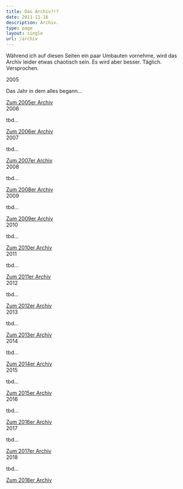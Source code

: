 ```yaml
---
title: Das Archiv?!?
date: 2011-11-16
description: Archiv.
type: page
layout: single
url: /archiv
---
```


W&auml;hrend ich auf diesen Seiten ein paar Umbauten vornehme, wird das Archiv leider etwas chaotisch sein. Es wird aber besser. T&auml;glich. Versprochen.

<div class="card-deck mb-3">
<div class="card">
<div class="card-header">2005</div>
<div class="card-body">
<p>Das Jahr in dem alles begann...</p>
<a href="/archiv/2005/" class="btn btn-primary">Zum 2005er Archiv</a>
</div>
</div>
<div class="card">
<div class="card-header">2006</div>
<div class="card-body">
<p>tbd...</p>
<a href="/archiv/2006/" class="btn btn-primary">Zum 2006er Archiv</a>
</div>
</div>
<div class="card">
<div class="card-header">2007</div>
<div class="card-body">
<p>tbd...</p>
<a href="/archiv/2007/" class="btn btn-primary">Zum 2007er Archiv</a>
</div>
</div>
</div>
<div class="card-deck mb-3">
<div class="card">
<div class="card-header">2008</div>
<div class="card-body">
<p>tbd...</p>
<a href="/archiv/2008/" class="btn btn-primary">Zum 2008er Archiv</a>
</div>
</div>
<div class="card">
<div class="card-header">2009</div>
<div class="card-body">
<p>tbd...</p>
<a href="/archiv/2009/" class="btn btn-primary">Zum 2009er Archiv</a>
</div>
</div>
<div class="card">
<div class="card-header">2010</div>
<div class="card-body">
<p>tbd...</p>
<a href="/archiv/2010/" class="btn btn-primary">Zum 2010er Archiv</a>
</div>
</div>
</div>
<div class="card-deck mb-3">
<div class="card">
<div class="card-header">2011</div>
<div class="card-body">
<p>tbd...</p>
<a href="/archiv/2011/" class="btn btn-primary">Zum 2011er Archiv</a>
</div>
</div>
<div class="card">
<div class="card-header">2012</div>
<div class="card-body">
<p>tbd...</p>
<a href="/archiv/2012/" class="btn btn-primary">Zum 2012er Archiv</a>
</div>
</div>
<div class="card">
<div class="card-header">2013</div>
<div class="card-body">
<p>tbd...</p>
<a href="/archiv/2013/" class="btn btn-primary">Zum 2013er Archiv</a>
</div>
</div>
</div>
<div class="card-deck mb-3">
<div class="card">
<div class="card-header">2014</div>
<div class="card-body">
<p>tbd...</p>
<a href="/archiv/2014/" class="btn btn-primary">Zum 2014er Archiv</a>
</div>
</div>
<div class="card">
<div class="card-header">2015</div>
<div class="card-body">
<p>tbd...</p>
<a href="/archiv/2015/" class="btn btn-primary">Zum 2015er Archiv</a>
</div>
</div>
<div class="card">
<div class="card-header">2016</div>
<div class="card-body">
<p>tbd...</p>
<a href="/archiv/2016/" class="btn btn-primary">Zum 2016er Archiv</a>
</div>
</div>
</div>
<div class="card-deck mb-3">
<div class="card">
<div class="card-header">2017</div>
<div class="card-body">
<p>tbd...</p>
<a href="/archiv/2017/" class="btn btn-primary">Zum 2017er Archiv</a>
</div>
</div>
<div class="card">
<div class="card-header">2018</div>
<div class="card-body">
<p>tbd...</p>
<a href="/archiv/2018/" class="btn btn-primary">Zum 2018er Archiv</a>
</div>
</div>
</div>
